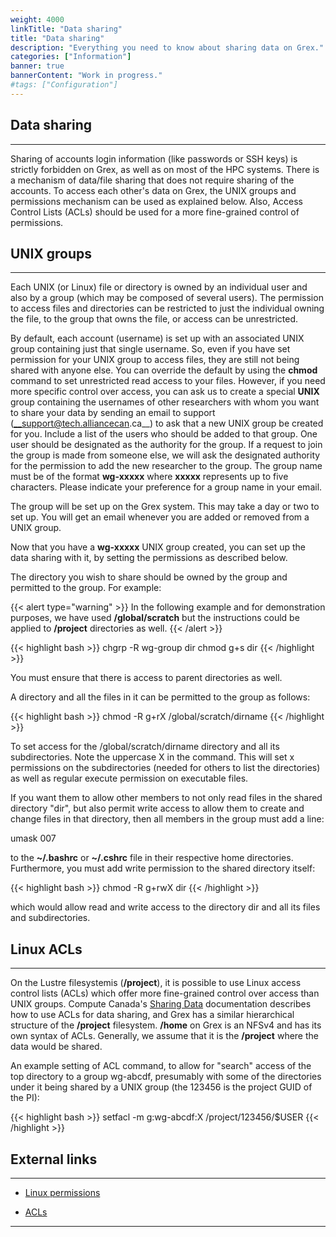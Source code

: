 ```yaml
---
weight: 4000
linkTitle: "Data sharing"
title: "Data sharing"
description: "Everything you need to know about sharing data on Grex."
categories: ["Information"]
banner: true
bannerContent: "Work in progress."
#tags: ["Configuration"]
---
```


## Data sharing
---

Sharing of accounts login information (like passwords or SSH keys) is strictly forbidden on Grex, as well as on most of the HPC systems. There is a mechanism of data/file sharing that does not require sharing of the accounts. To access each other's data on Grex, the UNIX groups and permissions mechanism can be used as explained below. Also, Access Control Lists (ACLs) should be used for a more fine-grained control of permissions.

## UNIX groups
---

Each UNIX (or Linux) file or directory is owned by an individual user and also by a group (which may be composed of several users). The permission to access files and directories can be restricted to just the individual owning the file, to the group that owns the file, or access can be unrestricted.

By default, each account (username) is set up with an associated UNIX group containing just that single username. So, even if you have set permission for your UNIX group to access files, they are still not being shared with anyone else. You can override the default by using the __chmod__ command to set unrestricted read access to your files. However, if you need more specific control over access, you can ask us to create a special __UNIX__ group containing the usernames of other researchers with whom you want to share your data by sending an email to support (__support@tech.alliancecan.ca__) to ask that a new UNIX group be created for you. Include a list of the users who should be added to that group. One user should be designated as the authority for the group. If a request to join the group is made from someone else, we will ask the designated authority for the permission to add the new researcher to the group. The group name must be of the format __wg-xxxxx__ where __xxxxx__ represents up to five characters. Please indicate your preference for a group name in your email. 

The group will be set up on the Grex system. This may take a day or two to set up. You will get an email whenever you are added or removed from a UNIX group.

Now that you have a __wg-xxxxx__ UNIX group created, you can set up the data sharing with it, by setting the permissions as described below.

The directory you wish to share should be owned by the group and permitted to the group. For example:

{{< alert type="warning" >}}
In the following example and for demonstration purposes, we have used __/global/scratch__ but the instructions could be applied to __/project__ directories as well.
{{< /alert >}}

{{< highlight bash >}}
chgrp -R wg-group dir
chmod g+s dir
{{< /highlight >}}

You must ensure that there is access to parent directories as well.

A directory and all the files in it can be permitted to the group as follows:

{{< highlight bash >}}
chmod -R g+rX /global/scratch/dirname
{{< /highlight >}}

To set access for the /global/scratch/dirname directory and all its subdirectories. Note the uppercase X in the command. This will set x permissions on the subdirectories (needed for others to list the directories) as well as regular execute permission on executable files.

If you want them to allow other members to not only read files in the shared directory "dir", but also permit write access to allow them to create and change files in that directory, then all members in the group must add a line:

umask 007

to the __~/.bashrc__ or __~/.cshrc__ file in their respective home directories. Furthermore, you must add write permission to the shared directory itself:

{{< highlight bash >}}
chmod -R g+rwX dir
{{< /highlight >}}

which would allow read and write access to the directory dir and all its files and subdirectories.

## Linux ACLs
---

On the Lustre filesystemis (__/project__), it is possible to use Linux access control lists (ACLs) which offer more fine-grained control over access than UNIX groups. Compute Canada's [Sharing Data](https://docs.alliancecan.ca/wiki/Sharing_data "Sharing data") documentation describes how to use ACLs for data sharing, and Grex has a similar hierarchical structure of the __/project__ filesystem. __/home__ on Grex is an NFSv4 and has its own syntax of ACLs. Generally, we assume that it is the __/project__ where the data would be shared.

An example setting of ACL command, to allow for "search" access of the top directory to a group wg-abcdf, presumably with some of the directories under it being shared by a UNIX group (the 123456 is the project GUID of the PI):

{{< highlight bash >}}
setfacl -m g:wg-abcdf:X /project/123456/$USER
{{< /highlight >}}

## External links
---

* [Linux permissions](https://linuxize.com/post/understanding-linux-file-permissions/ "Understanding Linux File Permissions")

* [ACLs](https://www.geeksforgeeks.org/access-control-listsacl-linux/ "Access Control Lists in Linux")

---

<!-- {{< treeview display="tree" />}} -->

<!-- Changes and update:
* Last reviewed on: Apr 29, 2024.
-->
